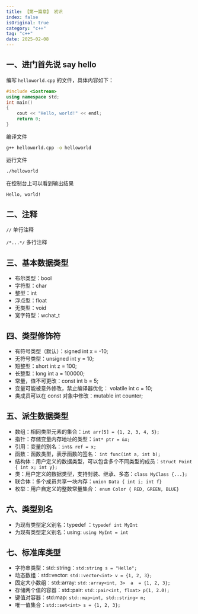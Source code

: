 ```yaml
---
title: 【第一篇章】 初识
index: false
isOriginal: true
category: "c++"
tag: "c++"
date: 2025-02-08
---
```


## 一、进门首先说 say hello

编写 `helloworld.cpp` 的文件，具体内容如下：
```c++
#include <iostream>
using namespace std;
int main()
{
    cout << "Hello, world!" << endl;
    return 0;
}
```

编译文件
````bash
g++ helloworld.cpp -o helloworld
````

运行文件
````bash
./helloworld
````

在控制台上可以看到输出结果
````bash
Hello, world!
````

## 二、注释

`//` 单行注释

`/*...*/` 多行注释

## 三、基本数据类型

- 布尔类型：bool
- 字符型：char
- 整型：int
- 浮点型：float
- 无类型：void
- 宽字符型：wchat_t

## 四、类型修饰符

- 有符号类型（默认）：signed int x = -10;
- 无符号类型：unsigned int y =  10;
- 短整型：short int z = 100;
- 长整型：long int a = 100000;
- 常量，值不可更改：const int b = 5;
- 变量可能被意外修改，禁止编译器优化： volatile int c = 10;
- 类成员可以在 const 对象中修改：mutable int counter;

## 五、派生数据类型

- 数组：相同类型元素的集合：`int arr[5] = {1, 2, 3, 4, 5};`
- 指针：存储变量内存地址的类型：`int* ptr = &x;`
- 引用：变量的别名：`int& ref = x;`
- 函数：函数类型，表示函数的签名： `int func(int a, int b);`
- 结构体：用户定义的数据类型，可以包含多个不同类型的成员：`struct Point { int x; int y};`
- 类：用户定义的数据类型，支持封装、继承、多态：`class MyClass {...};`
- 联合体：多个成员共享一块内存：`union Data { int i; int f}`
- 枚举：用户自定义的整数常量集合： `enum Color { RED, GREEN, BLUE}`

## 六、类型别名

- 为现有类型定义别名：typedef ：` typedef int MyInt `
- 为现有类型定义别名：using: ` using MyInt = int `

## 七、标准库类型

- 字符串类型：std::string：`std:string s = "Hello";`
- 动态数组：std::vector: `std::vector<int> v = {1, 2, 3};`
- 固定大小数组：std::array: `std::array<int, 3>  a  = {1, 2, 3};`
- 存储两个值的容器：std::pair: `std::pair<int, float> p(1, 2.0);`
- 键值对容器：std:map: `std::map<int, std::string> m;`
- 唯一值集合：`std::set<int> s = {1, 2, 3};`
